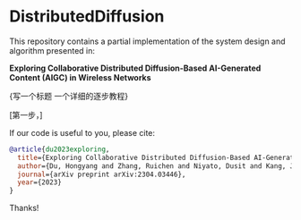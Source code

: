 # DistributedDiffusion

This repository contains a partial implementation of the system design and algorithm presented in:

**Exploring Collaborative Distributed Diffusion-Based AI-Generated Content (AIGC) in Wireless Networks**

{写一个标题 一个详细的逐步教程}

[第一步，]



If our code is useful to you, please cite:

```bibtex
@article{du2023exploring,
  title={Exploring Collaborative Distributed Diffusion-Based AI-Generated Content (AIGC) in Wireless Networks},
  author={Du, Hongyang and Zhang, Ruichen and Niyato, Dusit and Kang, Jiawen and Xiong, Zehui and Kim, Dong In and Poor, H Vincent and others},
  journal={arXiv preprint arXiv:2304.03446},
  year={2023}
}
```

Thanks!
